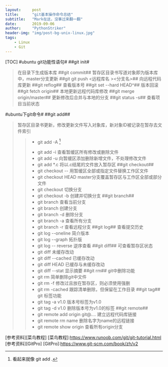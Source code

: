 ```yaml
---
layout:     post
title:      "git基本操作命令总结"
subtitle:   "Mark在这，没事过来翻一翻"
date:       2019-09-06
author:     "PythonStriker"
header-img: "img/post-bg-unix-linux.jpg"
tags:
    - Linux
    - Git
---
```


[TOC]
#ubuntu git功能性语句#
##git init#
>在目录下生成版本库
##git commit##
>暂存区目录书写道对象即为版本库中，master分支更新
##git git push <远程库名 ><分支名>##
>向远程代码库更新
##git reflog##
>查看版本号
##git set --hard HEAD^##
>版本回滚
##git fetch origin##
>本地更新远程代码库修改
##git merge origin/master##
>更新修改后合并与本地的分支
##git status -s##
>查看项目当前状态

#ubuntu下git命令#
##git add##
>暂存区目录书更新，修改更新文件写入对象库，新对象ID被记录在暂存去文件索引
>>* git add -A [^向暂缓区添加全部删除修改新增]
>>[^向暂缓区添加全部删除修改新增]: 看起来就像 git add .
>>* git add -i 查看暂缓区所有修改或删除文件
>>* git add -u 向暂缓区添加删除新增文件，不处理修改文件
>>* git add *.c 将以.c结尾的文件放入暂存区
##git checkout##
>>* git checkout --<file> 用暂缓区全部或指定文件替换工作区文件
>>* git checkout HEAD <file> master分支覆盖暂存区与工作区全部或部分文件
>>* git checkout <branchname> 切换分支
>>* git checkout -b <branchname> 创建并切换分支
##git branch##
>>* git branch 查看当前分支
>>* git branch <branchnae> 创建分支
>>* git branch -d <branchname> 删除分支
>>* git branch -a 查看所有分支
>>* git branch -r 查看远程分支
##git log##
>查看提交历史
>>* git log --oneline 简介版本
>>* git log --graph 拓扑版
>>* git log -- reverse 逆序查看
##git diff##
>可查看暂存区状态
>>* git diff 未缓存改动
>>* git diff --cached 已缓存改动
>>* git diff HEAD 已缓存与未缓存改动
>>* git diff --stat 显示摘要
##git rm##
>git中删除功能
>>* git rm <filename> 简单删除git中文件
>>* git rm -f <filename> 修改过且放在暂存区，则必须使用强删
>>* git rm -cached <filename> 跟踪清单删除，但保留在工作目录
##git tag##
>git 标签功能
>>* git tag -a v1.0 版本号标签为v1.0
>>* git tag -d v1.0 删除版本号为v1.0的标签
##git remote##
>>* git remote add origin git@.... 建立远程代码库链接
>>* git remote rm name 删除名字为name的远程链接
>>* git remote show origin 查看所有origin分支


[参考资料][菜鸟教程]
[菜鸟教程]:https://www.runoob.com/git/git-tutorial.html
[参考资料][GitPro]
[GitPro]:https://www.git-scm.com/book/zh/v2
